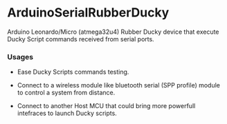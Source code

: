# ArduinoSerialRubberDucky
Arduino Leonardo/Micro (atmega32u4) Rubber Ducky device that execute Ducky Script commands received from serial ports.

### Usages

- Ease Ducky Scripts commands testing.

- Connect to a wireless module like bluetooth serial (SPP profile) module to control a system from distance.

- Connect to another Host MCU that could bring more powerfull intefraces to launch Ducky scripts.
